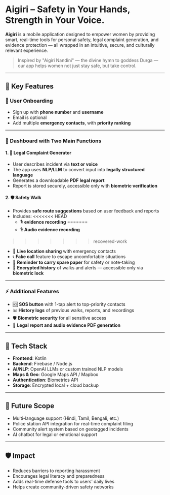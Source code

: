 # Aigiri  – Safety in Your Hands, Strength in Your Voice.

**Aigiri** is a mobile application designed to empower women by providing smart, real-time tools for personal safety, legal complaint generation, and evidence protection — all wrapped in an intuitive, secure, and culturally relevant experience.

> Inspired by "Aigiri Nandini" — the divine hymn to goddess Durga — our app helps women not just stay safe, but take control.

---

## 🌟 Key Features

### 🔐 User Onboarding
- Sign up with **phone number** and **username**
- Email is optional
- Add multiple **emergency contacts**, with **priority ranking**

---

### 🧭 Dashboard with Two Main Functions

#### 1. 🚨 Legal Complaint Generator
- User describes incident via **text or voice**
- The app uses **NLP/LLM** to convert input into **legally structured language**
- Generates a downloadable **PDF legal report**
- Report is stored securely, accessible only with **biometric verification**

#### 2. 🛡️ Safety Walk
- Provides **safe route suggestions** based on user feedback and reports
- Includes:
<<<<<<< HEAD
  - 🎙️ **evidence recording**
=======
  - 🎙️ **Audio evidence recording**
>>>>>>> recovered-work
  - 📍 **Live location sharing** with emergency contacts
  - 📞 **Fake call** feature to escape uncomfortable situations
  - 📝 **Reminder to carry spare paper** for safety or note-taking
  - 🔐 **Encrypted history** of walks and alerts — accessible only via **biometric lock**

---

### ⚡ Additional Features
- 🆘 **SOS button** with 1-tap alert to top-priority contacts
- 📊 **History logs** of previous walks, reports, and recordings
- 🛡️ **Biometric security** for all sensitive access
- 📄 **Legal report and audio evidence PDF generation**

---

## 🔧 Tech Stack
- **Frontend**: Kotlin
- **Backend**: Firebase / Node.js
- **AI/NLP**: OpenAI LLMs or custom trained NLP models
- **Maps & Geo**: Google Maps API / Mapbox
- **Authentication**: Biometrics API
- **Storage**: Encrypted local + cloud backup

---

## 🚀 Future Scope
- Multi-language support (Hindi, Tamil, Bengali, etc.)
- Police station API integration for real-time complaint filing
- Community alert system based on geotagged incidents
- AI chatbot for legal or emotional support

---

## 🛡️ Impact
- Reduces barriers to reporting harassment
- Encourages legal literacy and preparedness
- Adds real-time defense tools to users’ daily lives
- Helps create community-driven safety networks




